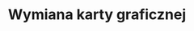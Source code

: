 ---
title: Wymiana karty graficznej
description: Wymiana karty graficznej jest bardzo skomplikowanym procesem. Układy BGA stosowane w laptopach, mają bardzo małą powierzchnię, dlatego trzeba zapewnić im odpowiedni proces lutowania. 
thumbnail: /assets/img/services/karta.png
---